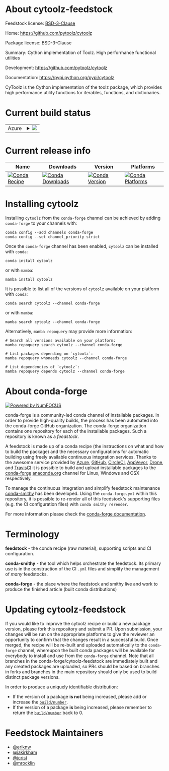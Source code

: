 About cytoolz-feedstock
=======================

Feedstock license: [BSD-3-Clause](https://github.com/conda-forge/cytoolz-feedstock/blob/main/LICENSE.txt)

Home: https://github.com/pytoolz/cytoolz

Package license: BSD-3-Clause

Summary: Cython implementation of Toolz. High performance functional utilities

Development: https://github.com/pytoolz/cytoolz

Documentation: https://pypi.python.org/pypi/cytoolz

CyToolz is the Cython implementation of the toolz package, which provides
high performance utility functions for iterables, functions, and
dictionaries.


Current build status
====================


<table>
    
  <tr>
    <td>Azure</td>
    <td>
      <details>
        <summary>
          <a href="https://dev.azure.com/conda-forge/feedstock-builds/_build/latest?definitionId=218&branchName=main">
            <img src="https://dev.azure.com/conda-forge/feedstock-builds/_apis/build/status/cytoolz-feedstock?branchName=main">
          </a>
        </summary>
        <table>
          <thead><tr><th>Variant</th><th>Status</th></tr></thead>
          <tbody><tr>
              <td>linux_64_python3.10.____cpythonpython_implcpython</td>
              <td>
                <a href="https://dev.azure.com/conda-forge/feedstock-builds/_build/latest?definitionId=218&branchName=main">
                  <img src="https://dev.azure.com/conda-forge/feedstock-builds/_apis/build/status/cytoolz-feedstock?branchName=main&jobName=linux&configuration=linux%20linux_64_python3.10.____cpythonpython_implcpython" alt="variant">
                </a>
              </td>
            </tr><tr>
              <td>linux_64_python3.11.____cpythonpython_implcpython</td>
              <td>
                <a href="https://dev.azure.com/conda-forge/feedstock-builds/_build/latest?definitionId=218&branchName=main">
                  <img src="https://dev.azure.com/conda-forge/feedstock-builds/_apis/build/status/cytoolz-feedstock?branchName=main&jobName=linux&configuration=linux%20linux_64_python3.11.____cpythonpython_implcpython" alt="variant">
                </a>
              </td>
            </tr><tr>
              <td>linux_64_python3.12.____cpythonpython_implcpython</td>
              <td>
                <a href="https://dev.azure.com/conda-forge/feedstock-builds/_build/latest?definitionId=218&branchName=main">
                  <img src="https://dev.azure.com/conda-forge/feedstock-builds/_apis/build/status/cytoolz-feedstock?branchName=main&jobName=linux&configuration=linux%20linux_64_python3.12.____cpythonpython_implcpython" alt="variant">
                </a>
              </td>
            </tr><tr>
              <td>linux_64_python3.8.____cpythonpython_implcpython</td>
              <td>
                <a href="https://dev.azure.com/conda-forge/feedstock-builds/_build/latest?definitionId=218&branchName=main">
                  <img src="https://dev.azure.com/conda-forge/feedstock-builds/_apis/build/status/cytoolz-feedstock?branchName=main&jobName=linux&configuration=linux%20linux_64_python3.8.____cpythonpython_implcpython" alt="variant">
                </a>
              </td>
            </tr><tr>
              <td>linux_64_python3.9.____cpythonpython_implcpython</td>
              <td>
                <a href="https://dev.azure.com/conda-forge/feedstock-builds/_build/latest?definitionId=218&branchName=main">
                  <img src="https://dev.azure.com/conda-forge/feedstock-builds/_apis/build/status/cytoolz-feedstock?branchName=main&jobName=linux&configuration=linux%20linux_64_python3.9.____cpythonpython_implcpython" alt="variant">
                </a>
              </td>
            </tr><tr>
              <td>linux_aarch64_python3.10.____cpythonpython_implcpython</td>
              <td>
                <a href="https://dev.azure.com/conda-forge/feedstock-builds/_build/latest?definitionId=218&branchName=main">
                  <img src="https://dev.azure.com/conda-forge/feedstock-builds/_apis/build/status/cytoolz-feedstock?branchName=main&jobName=linux&configuration=linux%20linux_aarch64_python3.10.____cpythonpython_implcpython" alt="variant">
                </a>
              </td>
            </tr><tr>
              <td>linux_aarch64_python3.11.____cpythonpython_implcpython</td>
              <td>
                <a href="https://dev.azure.com/conda-forge/feedstock-builds/_build/latest?definitionId=218&branchName=main">
                  <img src="https://dev.azure.com/conda-forge/feedstock-builds/_apis/build/status/cytoolz-feedstock?branchName=main&jobName=linux&configuration=linux%20linux_aarch64_python3.11.____cpythonpython_implcpython" alt="variant">
                </a>
              </td>
            </tr><tr>
              <td>linux_aarch64_python3.12.____cpythonpython_implcpython</td>
              <td>
                <a href="https://dev.azure.com/conda-forge/feedstock-builds/_build/latest?definitionId=218&branchName=main">
                  <img src="https://dev.azure.com/conda-forge/feedstock-builds/_apis/build/status/cytoolz-feedstock?branchName=main&jobName=linux&configuration=linux%20linux_aarch64_python3.12.____cpythonpython_implcpython" alt="variant">
                </a>
              </td>
            </tr><tr>
              <td>linux_aarch64_python3.8.____cpythonpython_implcpython</td>
              <td>
                <a href="https://dev.azure.com/conda-forge/feedstock-builds/_build/latest?definitionId=218&branchName=main">
                  <img src="https://dev.azure.com/conda-forge/feedstock-builds/_apis/build/status/cytoolz-feedstock?branchName=main&jobName=linux&configuration=linux%20linux_aarch64_python3.8.____cpythonpython_implcpython" alt="variant">
                </a>
              </td>
            </tr><tr>
              <td>linux_aarch64_python3.9.____cpythonpython_implcpython</td>
              <td>
                <a href="https://dev.azure.com/conda-forge/feedstock-builds/_build/latest?definitionId=218&branchName=main">
                  <img src="https://dev.azure.com/conda-forge/feedstock-builds/_apis/build/status/cytoolz-feedstock?branchName=main&jobName=linux&configuration=linux%20linux_aarch64_python3.9.____cpythonpython_implcpython" alt="variant">
                </a>
              </td>
            </tr><tr>
              <td>linux_ppc64le_python3.10.____cpythonpython_implcpython</td>
              <td>
                <a href="https://dev.azure.com/conda-forge/feedstock-builds/_build/latest?definitionId=218&branchName=main">
                  <img src="https://dev.azure.com/conda-forge/feedstock-builds/_apis/build/status/cytoolz-feedstock?branchName=main&jobName=linux&configuration=linux%20linux_ppc64le_python3.10.____cpythonpython_implcpython" alt="variant">
                </a>
              </td>
            </tr><tr>
              <td>linux_ppc64le_python3.11.____cpythonpython_implcpython</td>
              <td>
                <a href="https://dev.azure.com/conda-forge/feedstock-builds/_build/latest?definitionId=218&branchName=main">
                  <img src="https://dev.azure.com/conda-forge/feedstock-builds/_apis/build/status/cytoolz-feedstock?branchName=main&jobName=linux&configuration=linux%20linux_ppc64le_python3.11.____cpythonpython_implcpython" alt="variant">
                </a>
              </td>
            </tr><tr>
              <td>linux_ppc64le_python3.12.____cpythonpython_implcpython</td>
              <td>
                <a href="https://dev.azure.com/conda-forge/feedstock-builds/_build/latest?definitionId=218&branchName=main">
                  <img src="https://dev.azure.com/conda-forge/feedstock-builds/_apis/build/status/cytoolz-feedstock?branchName=main&jobName=linux&configuration=linux%20linux_ppc64le_python3.12.____cpythonpython_implcpython" alt="variant">
                </a>
              </td>
            </tr><tr>
              <td>linux_ppc64le_python3.8.____cpythonpython_implcpython</td>
              <td>
                <a href="https://dev.azure.com/conda-forge/feedstock-builds/_build/latest?definitionId=218&branchName=main">
                  <img src="https://dev.azure.com/conda-forge/feedstock-builds/_apis/build/status/cytoolz-feedstock?branchName=main&jobName=linux&configuration=linux%20linux_ppc64le_python3.8.____cpythonpython_implcpython" alt="variant">
                </a>
              </td>
            </tr><tr>
              <td>linux_ppc64le_python3.9.____cpythonpython_implcpython</td>
              <td>
                <a href="https://dev.azure.com/conda-forge/feedstock-builds/_build/latest?definitionId=218&branchName=main">
                  <img src="https://dev.azure.com/conda-forge/feedstock-builds/_apis/build/status/cytoolz-feedstock?branchName=main&jobName=linux&configuration=linux%20linux_ppc64le_python3.9.____cpythonpython_implcpython" alt="variant">
                </a>
              </td>
            </tr><tr>
              <td>osx_64_python3.10.____cpythonpython_implcpython</td>
              <td>
                <a href="https://dev.azure.com/conda-forge/feedstock-builds/_build/latest?definitionId=218&branchName=main">
                  <img src="https://dev.azure.com/conda-forge/feedstock-builds/_apis/build/status/cytoolz-feedstock?branchName=main&jobName=osx&configuration=osx%20osx_64_python3.10.____cpythonpython_implcpython" alt="variant">
                </a>
              </td>
            </tr><tr>
              <td>osx_64_python3.11.____cpythonpython_implcpython</td>
              <td>
                <a href="https://dev.azure.com/conda-forge/feedstock-builds/_build/latest?definitionId=218&branchName=main">
                  <img src="https://dev.azure.com/conda-forge/feedstock-builds/_apis/build/status/cytoolz-feedstock?branchName=main&jobName=osx&configuration=osx%20osx_64_python3.11.____cpythonpython_implcpython" alt="variant">
                </a>
              </td>
            </tr><tr>
              <td>osx_64_python3.12.____cpythonpython_implcpython</td>
              <td>
                <a href="https://dev.azure.com/conda-forge/feedstock-builds/_build/latest?definitionId=218&branchName=main">
                  <img src="https://dev.azure.com/conda-forge/feedstock-builds/_apis/build/status/cytoolz-feedstock?branchName=main&jobName=osx&configuration=osx%20osx_64_python3.12.____cpythonpython_implcpython" alt="variant">
                </a>
              </td>
            </tr><tr>
              <td>osx_64_python3.8.____cpythonpython_implcpython</td>
              <td>
                <a href="https://dev.azure.com/conda-forge/feedstock-builds/_build/latest?definitionId=218&branchName=main">
                  <img src="https://dev.azure.com/conda-forge/feedstock-builds/_apis/build/status/cytoolz-feedstock?branchName=main&jobName=osx&configuration=osx%20osx_64_python3.8.____cpythonpython_implcpython" alt="variant">
                </a>
              </td>
            </tr><tr>
              <td>osx_64_python3.9.____cpythonpython_implcpython</td>
              <td>
                <a href="https://dev.azure.com/conda-forge/feedstock-builds/_build/latest?definitionId=218&branchName=main">
                  <img src="https://dev.azure.com/conda-forge/feedstock-builds/_apis/build/status/cytoolz-feedstock?branchName=main&jobName=osx&configuration=osx%20osx_64_python3.9.____cpythonpython_implcpython" alt="variant">
                </a>
              </td>
            </tr><tr>
              <td>osx_arm64_python3.10.____cpython</td>
              <td>
                <a href="https://dev.azure.com/conda-forge/feedstock-builds/_build/latest?definitionId=218&branchName=main">
                  <img src="https://dev.azure.com/conda-forge/feedstock-builds/_apis/build/status/cytoolz-feedstock?branchName=main&jobName=osx&configuration=osx%20osx_arm64_python3.10.____cpython" alt="variant">
                </a>
              </td>
            </tr><tr>
              <td>osx_arm64_python3.11.____cpython</td>
              <td>
                <a href="https://dev.azure.com/conda-forge/feedstock-builds/_build/latest?definitionId=218&branchName=main">
                  <img src="https://dev.azure.com/conda-forge/feedstock-builds/_apis/build/status/cytoolz-feedstock?branchName=main&jobName=osx&configuration=osx%20osx_arm64_python3.11.____cpython" alt="variant">
                </a>
              </td>
            </tr><tr>
              <td>osx_arm64_python3.12.____cpython</td>
              <td>
                <a href="https://dev.azure.com/conda-forge/feedstock-builds/_build/latest?definitionId=218&branchName=main">
                  <img src="https://dev.azure.com/conda-forge/feedstock-builds/_apis/build/status/cytoolz-feedstock?branchName=main&jobName=osx&configuration=osx%20osx_arm64_python3.12.____cpython" alt="variant">
                </a>
              </td>
            </tr><tr>
              <td>osx_arm64_python3.8.____cpython</td>
              <td>
                <a href="https://dev.azure.com/conda-forge/feedstock-builds/_build/latest?definitionId=218&branchName=main">
                  <img src="https://dev.azure.com/conda-forge/feedstock-builds/_apis/build/status/cytoolz-feedstock?branchName=main&jobName=osx&configuration=osx%20osx_arm64_python3.8.____cpython" alt="variant">
                </a>
              </td>
            </tr><tr>
              <td>osx_arm64_python3.9.____cpython</td>
              <td>
                <a href="https://dev.azure.com/conda-forge/feedstock-builds/_build/latest?definitionId=218&branchName=main">
                  <img src="https://dev.azure.com/conda-forge/feedstock-builds/_apis/build/status/cytoolz-feedstock?branchName=main&jobName=osx&configuration=osx%20osx_arm64_python3.9.____cpython" alt="variant">
                </a>
              </td>
            </tr><tr>
              <td>win_64_python3.10.____cpythonpython_implcpython</td>
              <td>
                <a href="https://dev.azure.com/conda-forge/feedstock-builds/_build/latest?definitionId=218&branchName=main">
                  <img src="https://dev.azure.com/conda-forge/feedstock-builds/_apis/build/status/cytoolz-feedstock?branchName=main&jobName=win&configuration=win%20win_64_python3.10.____cpythonpython_implcpython" alt="variant">
                </a>
              </td>
            </tr><tr>
              <td>win_64_python3.11.____cpythonpython_implcpython</td>
              <td>
                <a href="https://dev.azure.com/conda-forge/feedstock-builds/_build/latest?definitionId=218&branchName=main">
                  <img src="https://dev.azure.com/conda-forge/feedstock-builds/_apis/build/status/cytoolz-feedstock?branchName=main&jobName=win&configuration=win%20win_64_python3.11.____cpythonpython_implcpython" alt="variant">
                </a>
              </td>
            </tr><tr>
              <td>win_64_python3.12.____cpythonpython_implcpython</td>
              <td>
                <a href="https://dev.azure.com/conda-forge/feedstock-builds/_build/latest?definitionId=218&branchName=main">
                  <img src="https://dev.azure.com/conda-forge/feedstock-builds/_apis/build/status/cytoolz-feedstock?branchName=main&jobName=win&configuration=win%20win_64_python3.12.____cpythonpython_implcpython" alt="variant">
                </a>
              </td>
            </tr><tr>
              <td>win_64_python3.8.____cpythonpython_implcpython</td>
              <td>
                <a href="https://dev.azure.com/conda-forge/feedstock-builds/_build/latest?definitionId=218&branchName=main">
                  <img src="https://dev.azure.com/conda-forge/feedstock-builds/_apis/build/status/cytoolz-feedstock?branchName=main&jobName=win&configuration=win%20win_64_python3.8.____cpythonpython_implcpython" alt="variant">
                </a>
              </td>
            </tr><tr>
              <td>win_64_python3.9.____cpythonpython_implcpython</td>
              <td>
                <a href="https://dev.azure.com/conda-forge/feedstock-builds/_build/latest?definitionId=218&branchName=main">
                  <img src="https://dev.azure.com/conda-forge/feedstock-builds/_apis/build/status/cytoolz-feedstock?branchName=main&jobName=win&configuration=win%20win_64_python3.9.____cpythonpython_implcpython" alt="variant">
                </a>
              </td>
            </tr>
          </tbody>
        </table>
      </details>
    </td>
  </tr>
</table>

Current release info
====================

| Name | Downloads | Version | Platforms |
| --- | --- | --- | --- |
| [![Conda Recipe](https://img.shields.io/badge/recipe-cytoolz-green.svg)](https://anaconda.org/conda-forge/cytoolz) | [![Conda Downloads](https://img.shields.io/conda/dn/conda-forge/cytoolz.svg)](https://anaconda.org/conda-forge/cytoolz) | [![Conda Version](https://img.shields.io/conda/vn/conda-forge/cytoolz.svg)](https://anaconda.org/conda-forge/cytoolz) | [![Conda Platforms](https://img.shields.io/conda/pn/conda-forge/cytoolz.svg)](https://anaconda.org/conda-forge/cytoolz) |

Installing cytoolz
==================

Installing `cytoolz` from the `conda-forge` channel can be achieved by adding `conda-forge` to your channels with:

```
conda config --add channels conda-forge
conda config --set channel_priority strict
```

Once the `conda-forge` channel has been enabled, `cytoolz` can be installed with `conda`:

```
conda install cytoolz
```

or with `mamba`:

```
mamba install cytoolz
```

It is possible to list all of the versions of `cytoolz` available on your platform with `conda`:

```
conda search cytoolz --channel conda-forge
```

or with `mamba`:

```
mamba search cytoolz --channel conda-forge
```

Alternatively, `mamba repoquery` may provide more information:

```
# Search all versions available on your platform:
mamba repoquery search cytoolz --channel conda-forge

# List packages depending on `cytoolz`:
mamba repoquery whoneeds cytoolz --channel conda-forge

# List dependencies of `cytoolz`:
mamba repoquery depends cytoolz --channel conda-forge
```


About conda-forge
=================

[![Powered by
NumFOCUS](https://img.shields.io/badge/powered%20by-NumFOCUS-orange.svg?style=flat&colorA=E1523D&colorB=007D8A)](https://numfocus.org)

conda-forge is a community-led conda channel of installable packages.
In order to provide high-quality builds, the process has been automated into the
conda-forge GitHub organization. The conda-forge organization contains one repository
for each of the installable packages. Such a repository is known as a *feedstock*.

A feedstock is made up of a conda recipe (the instructions on what and how to build
the package) and the necessary configurations for automatic building using freely
available continuous integration services. Thanks to the awesome service provided by
[Azure](https://azure.microsoft.com/en-us/services/devops/), [GitHub](https://github.com/),
[CircleCI](https://circleci.com/), [AppVeyor](https://www.appveyor.com/),
[Drone](https://cloud.drone.io/welcome), and [TravisCI](https://travis-ci.com/)
it is possible to build and upload installable packages to the
[conda-forge](https://anaconda.org/conda-forge) [anaconda.org](https://anaconda.org/)
channel for Linux, Windows and OSX respectively.

To manage the continuous integration and simplify feedstock maintenance
[conda-smithy](https://github.com/conda-forge/conda-smithy) has been developed.
Using the ``conda-forge.yml`` within this repository, it is possible to re-render all of
this feedstock's supporting files (e.g. the CI configuration files) with ``conda smithy rerender``.

For more information please check the [conda-forge documentation](https://conda-forge.org/docs/).

Terminology
===========

**feedstock** - the conda recipe (raw material), supporting scripts and CI configuration.

**conda-smithy** - the tool which helps orchestrate the feedstock.
                   Its primary use is in the construction of the CI ``.yml`` files
                   and simplify the management of *many* feedstocks.

**conda-forge** - the place where the feedstock and smithy live and work to
                  produce the finished article (built conda distributions)


Updating cytoolz-feedstock
==========================

If you would like to improve the cytoolz recipe or build a new
package version, please fork this repository and submit a PR. Upon submission,
your changes will be run on the appropriate platforms to give the reviewer an
opportunity to confirm that the changes result in a successful build. Once
merged, the recipe will be re-built and uploaded automatically to the
`conda-forge` channel, whereupon the built conda packages will be available for
everybody to install and use from the `conda-forge` channel.
Note that all branches in the conda-forge/cytoolz-feedstock are
immediately built and any created packages are uploaded, so PRs should be based
on branches in forks and branches in the main repository should only be used to
build distinct package versions.

In order to produce a uniquely identifiable distribution:
 * If the version of a package **is not** being increased, please add or increase
   the [``build/number``](https://docs.conda.io/projects/conda-build/en/latest/resources/define-metadata.html#build-number-and-string).
 * If the version of a package **is** being increased, please remember to return
   the [``build/number``](https://docs.conda.io/projects/conda-build/en/latest/resources/define-metadata.html#build-number-and-string)
   back to 0.

Feedstock Maintainers
=====================

* [@eriknw](https://github.com/eriknw/)
* [@jakirkham](https://github.com/jakirkham/)
* [@jcrist](https://github.com/jcrist/)
* [@mrocklin](https://github.com/mrocklin/)

